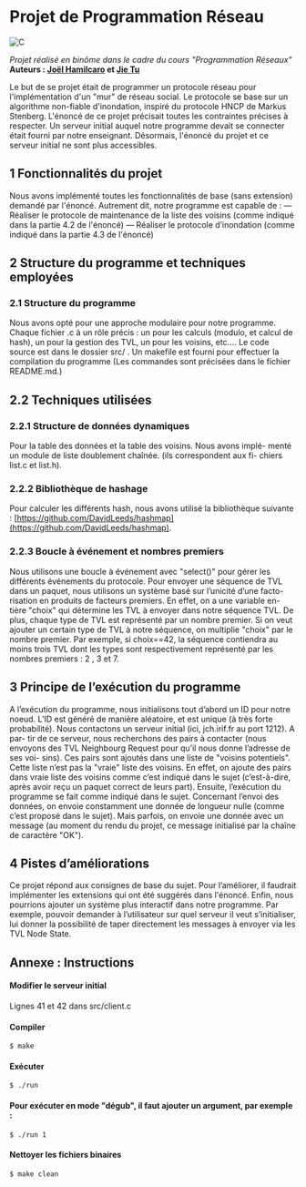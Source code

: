 # Projet de Programmation Réseau   

<img alt="C" src="https://img.shields.io/badge/c%20-%2300599C.svg?&style=flat-square&logo=c&logoColor=white"/>     

*Projet réalisé en binôme dans le cadre du cours "Programmation Réseaux"*   
**Auteurs : [Joël Hamilcaro](https://github.com/Joel-Hamilcaro/) et [Jie Tu](https://github.com/jie-tu)**   

Le but de se projet était de programmer un protocole réseau pour l'implémentation d'un "mur" de réseau social. Le protocole se base sur un algorithme non-fiable d'inondation, inspiré du protocole HNCP de Markus Stenberg. L'énoncé de ce projet précisait toutes les contraintes précises à respecter. Un serveur initial auquel notre programme devait se connecter était fourni par notre enseignant. Désormais, l'énoncé du projet et ce serveur initial ne sont plus accessibles.

## 1 Fonctionnalités du projet

Nous avons implémenté toutes les fonctionnalités de base
(sans extension) demandé par l'énoncé. Autrement dit, notre programme est capable de :
— Réaliser le protocole de maintenance de la liste des voisins (comme
indiqué dans la partie 4.2 de l'énoncé)
— Réaliser le protocole d’inondation (comme indiqué dans la partie 4.3 de l'énoncé)

## 2 Structure du programme et techniques employées

### 2.1 Structure du programme

Nous avons opté pour une approche modulaire pour notre programme.
Chaque fichier .c à un rôle précis : un pour les calculs (modulo, et calcul
de hash), un pour la gestion des TVL, un pour les voisins, etc.... Le code
source est dans le dossier src/ .
Un makefile est fourni pour effectuer la compilation du programme (Les
commandes sont précisées dans le fichier README.md.)

## 2.2 Techniques utilisées

### 2.2.1 Structure de données dynamiques

Pour la table des données et la table des voisins. Nous avons implé-
menté un module de liste doublement chaînée. (ils correspondent aux fi-
chiers list.c et list.h).

### 2.2.2 Bibliothèque de hashage

Pour calculer les différents hash, nous avons utilisé la bibliothèque
suivante : [https://github.com/DavidLeeds/hashmap](https://github.com/DavidLeeds/hashmap).  

### 2.2.3 Boucle à événement et nombres premiers

Nous utilisons une boucle à événement avec "select()" pour gérer les
différents événements du protocole. Pour envoyer une séquence de TVL
dans un paquet, nous utilisons un système basé sur l’unicité d’une facto-
risation en produits de facteurs premiers. En effet, on a une variable en-
tière "choix" qui détermine les TVL à envoyer dans notre séquence TVL.
De plus, chaque type de TVL est représenté par un nombre premier. Si on
veut ajouter un certain type de TVL à notre séquence, on multiplie "choix"
par le nombre premier. Par exemple, si choix==42, la séquence contiendra
au moins trois TVL dont les types sont respectivement représenté par les
nombres premiers : 2 , 3 et 7.

## 3 Principe de l’exécution du programme

A l’exécution du programme, nous initialisons tout d’abord un ID pour
notre noeud. L’ID est généré de manière aléatoire, et est unique (à très
forte probabilité).
Nous contactons un serveur initial (ici, jch.irif.fr au port 1212). A par-
tir de ce serveur, nous recherchons des pairs à contacter (nous envoyons
des TVL Neighbourg Request pour qu’il nous donne l’adresse de ses voi-
sins). Ces pairs sont ajoutés dans une liste de "voisins potentiels". Cette
liste n’est pas la "vraie" liste des voisins. En effet, on ajoute des pairs dans
vraie liste des voisins comme c’est indiqué dans le sujet (c’est-à-dire, après
avoir reçu un paquet correct de leurs part).
Ensuite, l’exécution du programme se fait comme indiqué dans le sujet.
Concernant l’envoi des données, on envoie constamment une donnée
de longueur nulle (comme c’est proposé dans le sujet). Mais parfois, on
envoie une donnée avec un message (au moment du rendu du projet, ce
message initialisé par la chaîne de caractère "OK").

## 4 Pistes d’améliorations

Ce projet répond aux consignes de base du sujet. Pour l’améliorer, il
faudrait implémenter les extensions qui ont été suggérés dans l'énoncé.
Enfin, nous pourrions ajouter un système plus interactif dans notre programme. Par exemple,
pouvoir demander à l’utilisateur sur quel serveur il veut s’initialiser, lui
donner la possibilité de taper directement les messages à envoyer via les
TVL Node State.

## Annexe : Instructions


#### Modifier le serveur initial

Lignes 41 et 42 dans src/client.c

#### Compiler

`$ make`

#### Exécuter

`$ ./run`

#### Pour exécuter en mode "dégub", il faut ajouter un argument, par exemple :

`$ ./run 1`

#### Nettoyer les fichiers binaires

`$ make clean`
